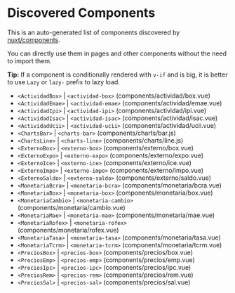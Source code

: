 # Discovered Components

This is an auto-generated list of components discovered by [nuxt/components](https://github.com/nuxt/components).

You can directly use them in pages and other components without the need to import them.

**Tip:** If a component is conditionally rendered with `v-if` and is big, it is better to use `Lazy` or `lazy-` prefix to lazy load.

- `<ActividadBox>` | `<actividad-box>` (components/actividad/box.vue)
- `<ActividadEmae>` | `<actividad-emae>` (components/actividad/emae.vue)
- `<ActividadIpi>` | `<actividad-ipi>` (components/actividad/ipi.vue)
- `<ActividadIsac>` | `<actividad-isac>` (components/actividad/isac.vue)
- `<ActividadUcii>` | `<actividad-ucii>` (components/actividad/ucii.vue)
- `<ChartsBar>` | `<charts-bar>` (components/charts/bar.js)
- `<ChartsLine>` | `<charts-line>` (components/charts/line.js)
- `<ExternoBox>` | `<externo-box>` (components/externo/box.vue)
- `<ExternoExpo>` | `<externo-expo>` (components/externo/expo.vue)
- `<ExternoIce>` | `<externo-ice>` (components/externo/ice.vue)
- `<ExternoImpo>` | `<externo-impo>` (components/externo/impo.vue)
- `<ExternoSaldo>` | `<externo-saldo>` (components/externo/saldo.vue)
- `<MonetariaBcra>` | `<monetaria-bcra>` (components/monetaria/bcra.vue)
- `<MonetariaBox>` | `<monetaria-box>` (components/monetaria/box.vue)
- `<MonetariaCambio>` | `<monetaria-cambio>` (components/monetaria/cambio.vue)
- `<MonetariaMae>` | `<monetaria-mae>` (components/monetaria/mae.vue)
- `<MonetariaRofex>` | `<monetaria-rofex>` (components/monetaria/rofex.vue)
- `<MonetariaTasa>` | `<monetaria-tasa>` (components/monetaria/tasa.vue)
- `<MonetariaTcrm>` | `<monetaria-tcrm>` (components/monetaria/tcrm.vue)
- `<PreciosBox>` | `<precios-box>` (components/precios/box.vue)
- `<PreciosEmp>` | `<precios-emp>` (components/precios/emp.vue)
- `<PreciosIpc>` | `<precios-ipc>` (components/precios/ipc.vue)
- `<PreciosRem>` | `<precios-rem>` (components/precios/rem.vue)
- `<PreciosSal>` | `<precios-sal>` (components/precios/sal.vue)

